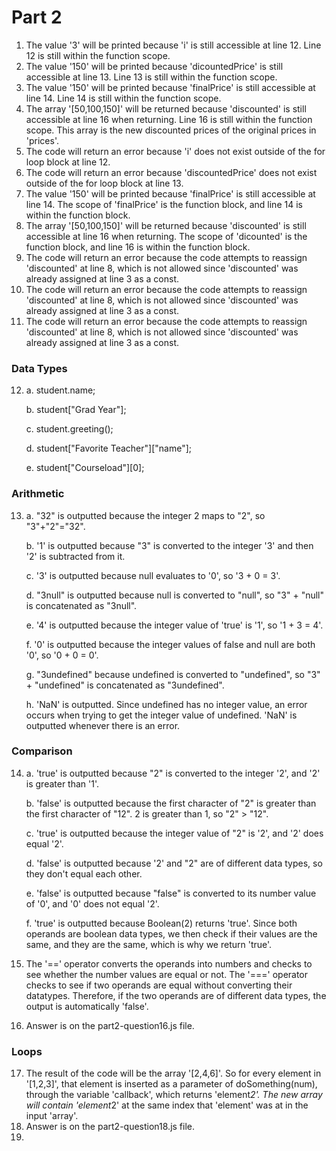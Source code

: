 # Part 2
1. The value '3' will be printed because 'i' is still accessible at line 12. Line 12 is still within the function scope.
2. The value '150' will be printed because 'dicountedPrice' is still accessible at line 13. Line 13 is still within the function scope.
3. The value '150' will be printed because 'finalPrice' is still accessible at line 14. Line 14 is still within the function scope.
4. The array '[50,100,150]' will be returned because 'discounted' is still accessible at line 16 when returning. Line 16 is still within the function scope. This array is the new discounted prices of the original prices in 'prices'.
5. The code will return an error because 'i' does not exist outside of the for loop block at line 12.
6. The code will return an error because 'discountedPrice' does not exist outside of the for loop block at line 13.
7. The value '150' will be printed because 'finalPrice' is still accessible at line 14. The scope of 'finalPrice' is the function block, and line 14 is within the function block.
8. The array '[50,100,150]' will be returned because 'discounted' is still accessible at line 16 when returning. The scope of 'dicounted' is the function block, and line 16 is within the function block.
9. The code will return an error because the code attempts to reassign 'discounted' at line 8, which is not allowed since 'discounted' was already assigned at line 3 as a const.
10. The code will return an error because the code attempts to reassign 'discounted' at line 8, which is not allowed since 'discounted' was already assigned at line 3 as a const.
11. The code will return an error because the code attempts to reassign 'discounted' at line 8, which is not allowed since 'discounted' was already assigned at line 3 as a const.

### Data Types
12. 
    a. student.name;
    
    b. student["Grad Year"];

    c. student.greeting();

    d. student["Favorite Teacher"]["name"];

    e. student["Courseload"][0];

### Arithmetic
13. 
    a. "32" is outputted because the integer 2 maps to "2", so "3"+"2"="32".

    b. '1' is outputted because "3" is converted to the integer '3' and then '2' is subtracted from it.

    c. '3' is outputted because null evaluates to '0', so '3 + 0 = 3'.

    d. "3null" is outputted because null is converted to "null", so "3" + "null" is concatenated as "3null".

    e. '4' is outputted because the integer value of 'true' is '1', so '1 + 3 = 4'.

    f. '0' is outputted because the integer values of false and null are both '0', so '0 + 0 = 0'.

    g. "3undefined" because undefined is converted to "undefined", so "3" + "undefined" is concatenated as "3undefined".
    
    h. 'NaN' is outputted. Since undefined has no integer value, an error occurs when trying to get the integer value of undefined. 'NaN' is outputted whenever there is an error.

### Comparison
14. 
    a. 'true' is outputted because "2" is converted to the integer '2', and '2' is greater than '1'.
    
    b. 'false' is outputted because the first character of "2" is greater than the first character of "12". 2 is greater than 1, so "2" > "12".
    
    c. 'true' is outputted because the integer value of "2" is '2', and '2' does equal '2'.
    
    d. 'false' is outputted because '2' and "2" are of different data types, so they don't equal each other.
    
    e. 'false' is outputted because "false" is converted to its number value of '0', and '0' does not equal '2'.
    
    f. 'true' is outputted because Boolean(2) returns 'true'. Since both operands are boolean data types, we then check if their values are the same, and they are the same, which is why we return 'true'.

15. The '==' operator converts the operands into numbers and checks to see whether the number values are equal or not. The '===' operator checks to see if two operands are equal without converting their datatypes. Therefore, if the two operands are of different data types, the output is automatically 'false'.
16. Answer is on the part2-question16.js file.
    
### Loops
17.  The result of the code will be the array '[2,4,6]'. So for every element in '[1,2,3]', that element is inserted as a parameter of doSomething(num), through the variable 'callback', which returns 'element*2'.
The new array will contain 'element*2' at the same index that 'element' was at in the input 'array'.
18. Answer is on the part2-question18.js file.
19. 